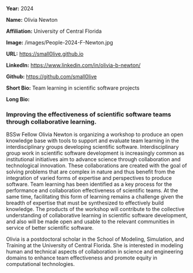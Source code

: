 **Year:** 2024

**Name:** Olivia Newton

**Affiliation:** University of Central Florida

**Image:** /images/People-2024-F-Newton.jpg

**URL:** https://small0live.github.io

**LinkedIn:** https://www.linkedin.com/in/olivia-b-newton/

**Github:** https://github.com/small0live

**Short Bio:** Team learning in scientific software projects

**Long Bio:**

### Improving the effectiveness of scientific software teams through collaborative learning.

BSSw Fellow Olivia Newton is organizing a workshop to produce an open knowledge base with tools to support and evaluate team learning in the interdisciplinary groups developing scientific software. Interdisciplinary group work in scientific software development is increasingly common as institutional initiatives aim to advance science through collaboration and technological innovation. These collaborations are created with the goal of solving problems that are complex in nature and thus benefit from the integration of varied forms of expertise and perspectives to produce software. Team learning has been identified as a key process for the performance and collaboration effectiveness of scientific teams. At the same time, facilitating this form of learning remains a challenge given the breadth of expertise that must be synthesized to effectively build knowledge. The products of the workshop will contribute to the collective understanding of collaborative learning in scientific software development, and also will be made open and usable to the relevant communities in service of better scientific software.

Olivia is a postdoctoral scholar in the School of Modeling, Simulation, and Training at the University of Central Florida. She is interested in modeling human and technical aspects of collaboration in science and engineering domains to enhance team effectiveness and promote equity in computational technologies.
